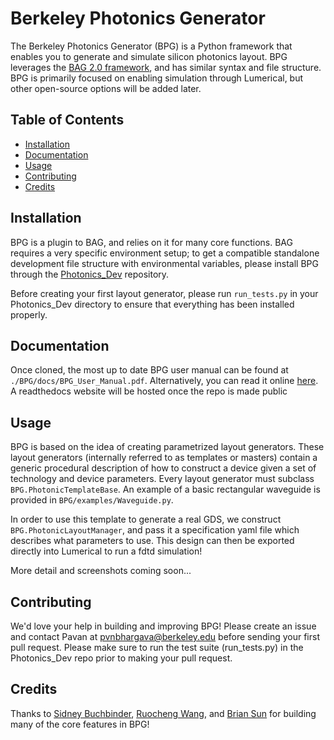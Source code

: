 # Berkeley Photonics Generator 
The Berkeley Photonics Generator (BPG) is a Python framework that enables you to generate and simulate silicon photonics 
layout. BPG leverages the [BAG 2.0 framework](https://github.com/ucb-art/BAG_framework), and has similar syntax and 
file structure. BPG is primarily focused on enabling simulation through Lumerical, but other open-source options will 
be added later.

## Table of Contents
- [Installation](#Installation)
- [Documentation](#Documentation)
- [Usage](#Usage)
- [Contributing](#Contributing)
- [Credits](#Credits)

## Installation
BPG is a plugin to BAG, and relies on it for many core functions. BAG requires a very specific environment setup; 
to get a compatible standalone development file structure with environmental variables, please install BPG through 
the [Photonics_Dev](https://github.com/pvnbhargava/Photonics_Dev) repository.

Before creating your first layout generator, please run `run_tests.py` in your Photonics_Dev directory to ensure that
everything has been installed properly.

## Documentation
Once cloned, the most up to date BPG user manual can be found at `./BPG/docs/BPG_User_Manual.pdf`. Alternatively, you
can read it online [here](docs/BPG_User_Manual.pdf). A readthedocs website will be hosted once the repo is made public

## Usage
BPG is based on the idea of creating parametrized layout generators. These layout generators (internally referred to 
as templates or masters) contain a generic procedural description of how to construct a device given a set 
of technology and device parameters. Every layout generator must subclass `BPG.PhotonicTemplateBase`. An example of a 
basic rectangular waveguide is provided in `BPG/examples/Waveguide.py`.

In order to use this template to generate a real GDS, we construct `BPG.PhotonicLayoutManager`, and pass it a specification
yaml file which describes what parameters to use. This design can then be exported directly into Lumerical to run a
fdtd simulation!

More detail and screenshots coming soon...

## Contributing
We'd love your help in building and improving BPG! Please create an issue and contact Pavan at 
pvnbhargava@berkeley.edu before sending your first pull request. Please make sure to run the test suite (run_tests.py)
in the Photonics_Dev repo prior to making your pull request.

## Credits
Thanks to [Sidney Buchbinder](https://github.com/sbuchbinder),
[Ruocheng Wang](https://github.com/Ruocheng-Wang),
and [Brian Sun](https://github.com/bsun598) for building many of the core features in BPG!
